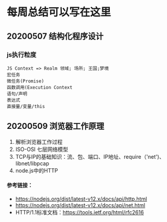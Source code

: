 # 每周总结可以写在这里

## 20200507 结构化程序设计

  ### js执行粒度 
    JS Context => Realm 领域; 场所; 王国;梦境
    宏任务
    微任务(Promise)
    函数调用(Execution Context
    语句/声明
    表达式
    直接量/变量/this
    
## 20200509 浏览器工作原理
  1. 解析浏览器工作过程
  2. ISO-OSI 七层网络模型
  3. TCP与IP的基础知识：流、包、端口、IP地址、require（'net')、libnet/libpcap
  4. node.js中的HTTP 
  
  #### 参考链接：
  - https://nodejs.org/dist/latest-v12.x/docs/api/http.html
  - https://nodejs.org/dist/latest-v12.x/docs/api/net.html
  - HTTP/1.1标准文档：https://tools.ietf.org/html/rfc2616
  
  
  

